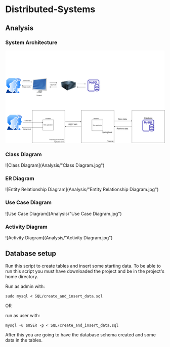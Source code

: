 # Distributed-Systems


## Analysis

### System Architecture

![System Architecture](Analysis/System_architecture.drawio.png)

### Class Diagram

![Class Diagram](Analysis/"Class Diagram.jpg")

### ER Diagram

![Entity Relationship Diagram](Analysis/"Entity Relationship Diagram.jpg")

### Use Case Diagram

![Use Case Diagram](Analysis/"Use Case Diagram.jpg")

### Activity Diagram

![Activity Diagram](Analysis/"Activity Diagram.jpg")


## Database setup

Run this script to create tables and insert some starting data. To be able to run this script you must have downloaded the project and be in the project's home directory.

Run as admin with:
```
sudo mysql < SQL/create_and_insert_data.sql 
```

OR

run as user with:
```
mysql -u $USER -p < SQL/create_and_insert_data.sql
```


After this you are going to have the database schema created and some data in the tables.

